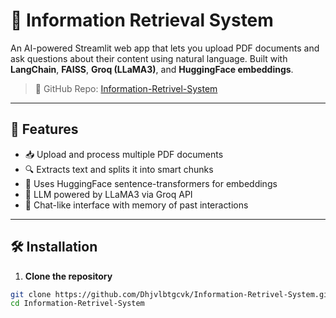 # 📄 Information Retrieval System

An AI-powered Streamlit web app that lets you upload PDF documents and ask questions about their content using natural language. Built with **LangChain**, **FAISS**, **Groq (LLaMA3)**, and **HuggingFace embeddings**.

> 🔗 GitHub Repo: [Information-Retrivel-System](https://github.com/Dhjvlbtgcvk/Information-Retrivel-System.git)

---

## 🚀 Features

- 📥 Upload and process multiple PDF documents
- 🔍 Extracts text and splits it into smart chunks
- 🧠 Uses HuggingFace sentence-transformers for embeddings
- 🤖 LLM powered by LLaMA3 via Groq API
- 💬 Chat-like interface with memory of past interactions

---

## 🛠️ Installation

1. **Clone the repository**
```bash
git clone https://github.com/Dhjvlbtgcvk/Information-Retrivel-System.git
cd Information-Retrivel-System
